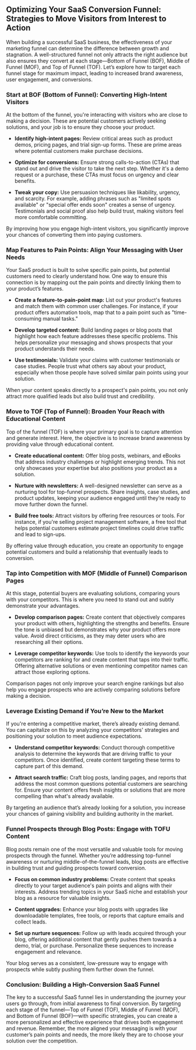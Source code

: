## Optimizing Your SaaS Conversion Funnel: Strategies to Move Visitors from Interest to Action

When building a successful SaaS business, the effectiveness of your marketing funnel can determine the difference between growth and stagnation. A well-structured funnel not only attracts the right audience but also ensures they convert at each stage—Bottom of Funnel (BOF), Middle of Funnel (MOF), and Top of Funnel (TOF). Let’s explore how to target each funnel stage for maximum impact, leading to increased brand awareness, user engagement, and conversions.

### Start at BOF (Bottom of Funnel): Converting High-Intent Visitors

At the bottom of the funnel, you're interacting with visitors who are close to making a decision. These are potential customers actively seeking solutions, and your job is to ensure they choose your product.

- **Identify high-intent pages:** Review critical areas such as product demos, pricing pages, and trial sign-up forms. These are prime areas where potential customers make purchase decisions.

- **Optimize for conversions:** Ensure strong calls-to-action (CTAs) that stand out and drive the visitor to take the next step. Whether it's a demo request or a purchase, these CTAs must focus on urgency and clear benefits.

- **Tweak your copy:** Use persuasion techniques like likability, urgency, and scarcity. For example, adding phrases such as "limited spots available" or "special offer ends soon" creates a sense of urgency. Testimonials and social proof also help build trust, making visitors feel more comfortable committing.

By improving how you engage high-intent visitors, you significantly improve your chances of converting them into paying customers.

### Map Features to Pain Points: Align Your Messaging with User Needs

Your SaaS product is built to solve specific pain points, but potential customers need to clearly understand how. One way to ensure this connection is by mapping out the pain points and directly linking them to your product’s features.

- **Create a feature-to-pain-point map:** List out your product's features and match them with common user challenges. For instance, if your product offers automation tools, map that to a pain point such as "time-consuming manual tasks."

- **Develop targeted content:** Build landing pages or blog posts that highlight how each feature addresses these specific problems. This helps personalize your messaging and shows prospects that your product understands their needs.

- **Use testimonials:** Validate your claims with customer testimonials or case studies. People trust what others say about your product, especially when those people have solved similar pain points using your solution.

When your content speaks directly to a prospect's pain points, you not only attract more qualified leads but also build trust and credibility.

### Move to TOF (Top of Funnel): Broaden Your Reach with Educational Content

Top of the funnel (TOF) is where your primary goal is to capture attention and generate interest. Here, the objective is to increase brand awareness by providing value through educational content.

- **Create educational content:** Offer blog posts, webinars, and eBooks that address industry challenges or highlight emerging trends. This not only showcases your expertise but also positions your product as a solution.

- **Nurture with newsletters:** A well-designed newsletter can serve as a nurturing tool for top-funnel prospects. Share insights, case studies, and product updates, keeping your audience engaged until they’re ready to move further down the funnel.

- **Build free tools:** Attract visitors by offering free resources or tools. For instance, if you're selling project management software, a free tool that helps potential customers estimate project timelines could drive traffic and lead to sign-ups.

By offering value through education, you create an opportunity to engage potential customers and build a relationship that eventually leads to conversion.

### Tap into Competition with MOF (Middle of Funnel) Comparison Pages

At this stage, potential buyers are evaluating solutions, comparing yours with your competitors. This is where you need to stand out and subtly demonstrate your advantages.

- **Develop comparison pages:** Create content that objectively compares your product with others, highlighting the strengths and benefits. Ensure the tone is unbiased but demonstrates why your product offers more value. Avoid direct criticisms, as they may deter users who are researching all their options.

- **Leverage competitor keywords:** Use tools to identify the keywords your competitors are ranking for and create content that taps into their traffic. Offering alternative solutions or even mentioning competitor names can attract those exploring options.

Comparison pages not only improve your search engine rankings but also help you engage prospects who are actively comparing solutions before making a decision.

### Leverage Existing Demand if You’re New to the Market

If you're entering a competitive market, there’s already existing demand. You can capitalize on this by analyzing your competitors' strategies and positioning your solution to meet audience expectations.

- **Understand competitor keywords:** Conduct thorough competitive analysis to determine the keywords that are driving traffic to your competitors. Once identified, create content targeting these terms to capture part of this demand.

- **Attract search traffic:** Craft blog posts, landing pages, and reports that address the most common questions potential customers are searching for. Ensure your content offers fresh insights or solutions that are more compelling than what's already available.

By targeting an audience that’s already looking for a solution, you increase your chances of gaining visibility and building authority in the market.

### Funnel Prospects through Blog Posts: Engage with TOFU Content

Blog posts remain one of the most versatile and valuable tools for moving prospects through the funnel. Whether you’re addressing top-funnel awareness or nurturing middle-of-the-funnel leads, blog posts are effective in building trust and guiding prospects toward conversion.

- **Focus on common industry problems:** Create content that speaks directly to your target audience's pain points and aligns with their interests. Address trending topics in your SaaS niche and establish your blog as a resource for valuable insights.

- **Content upgrades:** Enhance your blog posts with upgrades like downloadable templates, free tools, or reports that capture emails and collect leads.

- **Set up nurture sequences:** Follow up with leads acquired through your blog, offering additional content that gently pushes them towards a demo, trial, or purchase. Personalize these sequences to increase engagement and relevance.

Your blog serves as a consistent, low-pressure way to engage with prospects while subtly pushing them further down the funnel.

### Conclusion: Building a High-Conversion SaaS Funnel

The key to a successful SaaS funnel lies in understanding the journey your users go through, from initial awareness to final conversion. By targeting each stage of the funnel—Top of Funnel (TOF), Middle of Funnel (MOF), and Bottom of Funnel (BOF)—with specific strategies, you can create a more personalized and effective experience that drives both engagement and revenue. Remember, the more aligned your messaging is with your customer’s pain points and needs, the more likely they are to choose your solution over the competition.
